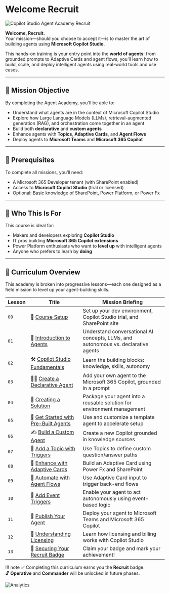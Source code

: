 # Welcome Recruit

![Copilot Studio Agent Academy Recruit](../images/mcs-agent-academy-recruit-banner.png)

**Welcome, Recruit.**  
Your mission—should you choose to accept it—is to master the art of building agents using **Microsoft Copilot Studio**.

This hands-on training is your entry point into the **world of agents**: from grounded prompts to Adaptive Cards and agent flows, you'll learn how to build, scale, and deploy intelligent agents using real-world tools and use cases.

---

## 🎯 Mission Objective

By completing the Agent Academy, you'll be able to:

- Understand what agents are in the context of Microsoft Copilot Studio
- Explore how Large Language Models (LLMs), retrieval-augmented generation (RAG), and orchestration come together in an agent
- Build both **declarative** and **custom agents**
- Enhance agents with **Topics**, **Adaptive Cards**, and **Agent Flows**
- Deploy agents to **Microsoft Teams** and **Microsoft 365 Copilot**

---

## 🧪 Prerequisites

To complete all missions, you’ll need:

- A Microsoft 365 Developer tenant (with SharePoint enabled)
- Access to **Microsoft Copilot Studio** (trial or licensed)
- Optional: Basic knowledge of SharePoint, Power Platform, or Power Fx

---

## 🧬 Who This Is For

This course is ideal for:

- Makers and developers exploring **Copilot Studio**
- IT pros building **Microsoft 365 Copilot extensions**
- Power Platform enthusiasts who want to **level up** with intelligent agents
- Anyone who prefers to learn by **doing**

---

## 🧭 Curriculum Overview

This academy is broken into progressive lessons—each one designed as a field mission to level up your agent-building skills.

| Lesson | Title | Mission Briefing |
|--------|-------|------------------|
| `00` | 🧰 [Course Setup](./00-course-setup/README.md) | Set up your dev environment, Copilot Studio trial, and SharePoint site |
| `01` | 🧠 [Introduction to Agents](./01-introduction-to-agents/README.md) | Understand conversational AI concepts, LLMs, and autonomous vs. declarative agents |
| `02` | 🛠️ [Copilot Studio Fundamentals](./02-copilot-studio-fundamentals/README.md) | Learn the building blocks: knowledge, skills, autonomy |
| `03` | 👩‍💻 [Create a Declarative Agent](./03-create-a-declarative-agent-for-M365Copilot/README.md) | Add your own agent to the Microsoft 365 Copilot, grounded in a prompt |
| `04` | 🧩 [Creating a Solution](./04-creating-a-solution/README.md) | Package your agent into a reusable solution for environment management |
| `05` | 🚀 [Get Started with Pre-Built Agents](./05-using-prebuilt-agents/README.md) | Use and customize a template agent to accelerate setup |
| `06` | ✍️ [Build a Custom Agent](./06-create-agent-from-conversation/README.md) | Create a new Copilot grounded in knowledge sources |
| `07` | 🧠 [Add a Topic with Triggers](./07-add-new-topic-with-trigger/README.md) | Use Topics to define custom question/answer paths |
| `08` | 🪪 [Enhance with Adaptive Cards](./08-add-adaptive-card/README.md) | Build an Adaptive Card using Power Fx and SharePoint |
| `09` | 🔁 [Automate with Agent Flows](./09-add-an-agent-flow/README.md) | Use Adaptive Card input to trigger back-end flows |
| `10` | 🧭 [Add Event Triggers](./10-add-event-triggers/README.md) | Enable your agent to act autonomously using event-based logic |
| `11` | 📢 [Publish Your Agent](./11-publish-your-agent/README.md) | Deploy your agent to Microsoft Teams and Microsoft 365 Copilot |
| `12` | 🪪 [Understanding Licensing](./12-understanding-licensing/README.md) | Learn how licensing and billing works with Copilot Studio |
| `13` | 🚨 [Securing Your Recruit Badge](./course-completion-badges-recruit/README.md) |  Claim your badge and mark your achievement! |
!!! note
    ✅ Completing this curriculum earns you the **Recruit** badge.  
    🔓 **Operative** and **Commander** will be unlocked in future phases.

<!-- markdownlint-disable-next-line MD033 -->
<img src="https://m365-visitor-stats.azurewebsites.net/agent-academy/recruit" alt="Analytics" />
